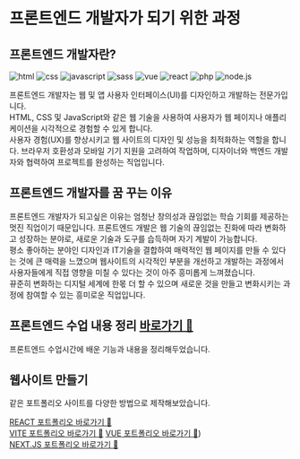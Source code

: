 # 프론트엔드 개발자가 되기 위한 과정

## 프론트엔드 개발자란?

![html](https://img.shields.io/badge/HTML5-E34F26?style=for-the-badge&logo=html5&logoColor=white)
![css](https://img.shields.io/badge/CSS-239120?&style=for-the-badge&logo=css3&logoColor=white)
![javascript](https://img.shields.io/badge/JavaScript-F7DF1E?style=for-the-badge&logo=JavaScript&logoColor=white)
![sass](https://img.shields.io/badge/Sass-CC6699?style=for-the-badge&logo=sass&logoColor=white)
![vue](https://img.shields.io/badge/Vue.js-35495E?style=for-the-badge&logo=vue.js&logoColor=4FC08D)
![react](https://img.shields.io/badge/React-20232A?style=for-the-badge&logo=react&logoColor=61DAFB)
![php](https://img.shields.io/badge/PHP-777BB4?style=for-the-badge&logo=php&logoColor=white)
![node.js](https://img.shields.io/badge/Node.js-43853D?style=for-the-badge&logo=node.js&logoColor=white)

프론트엔드 개발자는 웹 및 앱 사용자 인터페이스(UI)를 디자인하고 개발하는 전문가입니다.   
HTML, CSS 및 JavaScript와 같은 웹 기술을 사용하여 사용자가 웹 페이지나 애플리케이션을 시각적으로 경험할 수 있게 합니다.   
사용자 경험(UX)를 향상시키고 웹 사이트의 디자인 및 성능을 최적화하는 역할을 합니다. 브라우저 호환성과 모바일 기기 지원을 고려하여 작업하며, 디자이너와 백엔드 개발자와 협력하여 프로젝트를 완성하는 직업입니다.


## 프론트엔드 개발자를 꿈 꾸는 이유

프론트엔드 개발자가 되고싶은 이유는 엄청난 창의성과 끊임없는 학습 기회를 제공하는 멋진 직업이기 때문입니다. 프론트엔드 개발은 웹 기술의 끊임없는 진화에 따라 변화하고 성장하는 분야로, 새로운 기술과 도구를 습득하며 자기 계발이 가능합니다.   
평소 좋아하는 분야인 디자인과 IT기술을 결합하여 매력적인 웹 페이지를 만들 수 있다는 것에 큰 매력을 느꼈으며 웹사이트의 시각적인 부분을 개선하고 개발하는 과정에서 사용자들에게 직접 영향을 미칠 수 있다는 것이 아주 흥미롭게 느껴졌습니다.   
뀨준히 변화하는 디지털 세계에 한몫 더 할 수 있으며 새로운 것을 만들고 변화시키는 과정에 참여할 수 있는 흥미로운 직업입니다.


## 프론트엔드 수업 내용 정리 [바로가기 💾](https://mooon411.github.io/My_Web_Story/)

프론트엔드 수업시간에 배운 기능과 내용을 정리해두었습니다.   

## 웹사이트 만들기
같은 포트폴리오 사이트를 다양한 방법으로 제작해보았습니다.    

[ REACT 포트폴리오 바로가기 💾](https://github.com/mooon411/react-project)  
[ VITE 포트폴리오 바로가기 💾](https://github.com/mooon411/vite-project2023)
[ VUE 포트폴리오 바로가기 💾](https://github.com/mooon411/vue-project1109))  
[ NEXT.JS 포트폴리오 바로가기 💾](https://github.com/mooon411/next-project) 

